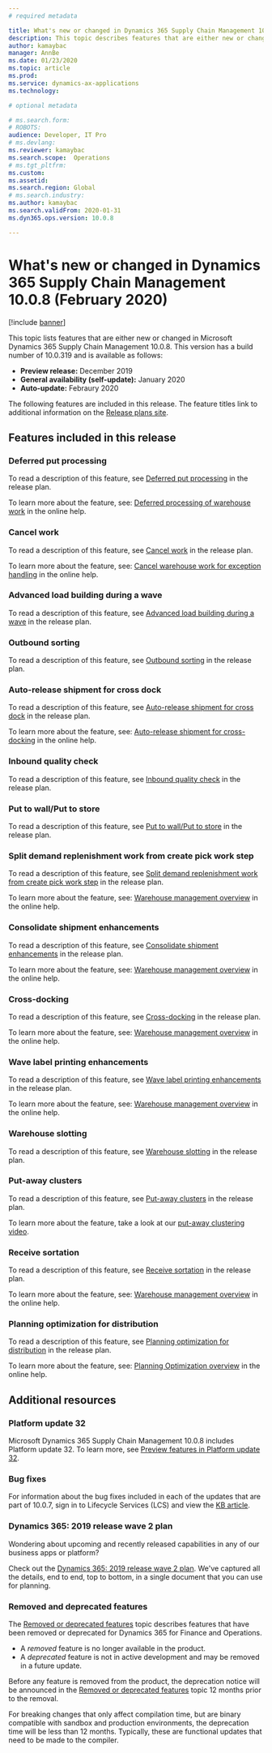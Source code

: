 ```yaml
---
# required metadata

title: What's new or changed in Dynamics 365 Supply Chain Management 10.0.8 (February 2020)
description: This topic describes features that are either new or changed in Dynamics 365 Supply Chain Management 10.0.8. 
author: kamaybac
manager: AnnBe
ms.date: 01/23/2020
ms.topic: article
ms.prod: 
ms.service: dynamics-ax-applications
ms.technology: 

# optional metadata

# ms.search.form: 
# ROBOTS: 
audience: Developer, IT Pro
# ms.devlang: 
ms.reviewer: kamaybac
ms.search.scope:  Operations
# ms.tgt_pltfrm: 
ms.custom: 
ms.assetid: 
ms.search.region: Global
# ms.search.industry: 
ms.author: kamaybac
ms.search.validFrom: 2020-01-31 
ms.dyn365.ops.version: 10.0.8

---
```

# What's new or changed in Dynamics 365 Supply Chain Management 10.0.8 (February 2020)

[!include [banner](../includes/banner.md)]


This topic lists features that are either new or changed in Microsoft Dynamics 365 Supply Chain Management 10.0.8. This version has a build number of 10.0.319 and is available as follows:

- **Preview release:** December 2019
- **General availability (self-update):** January 2020
- **Auto-update:** Febraury 2020 

The following features are included in this release. The feature titles link to additional information on the [Release plans site](https://docs.microsoft.com/dynamics365-release-plan/2019wave2/index).

## Features included in this release

### Deferred put processing

To read a description of this feature, see [Deferred put processing](https://docs.microsoft.com/dynamics365-release-plan/2019wave2/dynamics365-supply-chain-management/deferred-put-processing) in the release plan.

To learn more about the feature, see: [Deferred processing of warehouse work](../warehousing/deferred-put.md) in the online help.

### Cancel work

To read a description of this feature, see [Cancel work](https://docs.microsoft.com/dynamics365-release-plan/2019wave2/dynamics365-supply-chain-management/cancel-work) in the release plan.

To learn more about the feature, see: [Cancel warehouse work for exception handling](../warehousing/cancel-warehouse-work.md) in the online help.

### Advanced load building during a wave

To read a description of this feature, see [Advanced load building during a wave](https://docs.microsoft.com/dynamics365-release-plan/2019wave2/dynamics365-supply-chain-management/advanced-load-building-during-wave) in the release plan.

### Outbound sorting

To read a description of this feature, see [Outbound sorting](https://docs.microsoft.com/dynamics365-release-plan/2019wave2/dynamics365-supply-chain-management/outbound-sorting) in the release plan.

### Auto-release shipment for cross dock

To read a description of this feature, see [Auto-release shipment for cross dock](https://docs.microsoft.com/dynamics365-release-plan/2019wave2/dynamics365-supply-chain-management/auto-release-shipment-cross-dock) in the release plan.

To learn more about the feature, see: [Auto-release shipment for cross-docking](../warehousing/auto-release-shipment-for-cross-docking.md) in the online help.

### Inbound quality check

To read a description of this feature, see [Inbound quality check](https://docs.microsoft.com/dynamics365-release-plan/2019wave2/dynamics365-supply-chain-management/inbound-quality-check) in the release plan.

### Put to wall/Put to store

To read a description of this feature, see [Put to wall/Put to store](https://docs.microsoft.com/dynamics365-release-plan/2019wave2/dynamics365-supply-chain-management/put-wallput-store) in the release plan.

### Split demand replenishment work from create pick work step

To read a description of this feature, see [Split demand replenishment work from create pick work step](https://docs.microsoft.com/dynamics365-release-plan/2019wave2/dynamics365-supply-chain-management/split-demand-replenishment-work-create-pick-work-step) in the release plan.

To learn more about the feature, see: [Warehouse management overview](../warehousing/warehouse-management-overview.md) in the online help.

### Consolidate shipment enhancements

To read a description of this feature, see [Consolidate shipment enhancements](https://docs.microsoft.com/dynamics365-release-plan/2019wave2/dynamics365-supply-chain-management/consolidate-shipment-enhancements) in the release plan.

To learn more about the feature, see: [Warehouse management overview](../warehousing/warehouse-management-overview.md) in the online help.

### Cross-docking

To read a description of this feature, see [Cross-docking](https://docs.microsoft.com/dynamics365-release-plan/2019wave2/dynamics365-supply-chain-management/planned-cross-docking) in the release plan.

To learn more about the feature, see: [Warehouse management overview](../warehousing/warehouse-management-overview.md) in the online help.

### Wave label printing enhancements

To read a description of this feature, see [Wave label printing enhancements](https://docs.microsoft.com/dynamics365-release-plan/2019wave2/dynamics365-supply-chain-management/wave-label-printing-enhancements) in the release plan.

To learn more about the feature, see: [Warehouse management overview](../warehousing/warehouse-management-overview.md) in the online help.

### Warehouse slotting

To read a description of this feature, see [Warehouse slotting](https://docs.microsoft.com/dynamics365-release-plan/2019wave2/dynamics365-supply-chain-management/warehouse-slotting) in the release plan.

### Put-away clusters

To read a description of this feature, see [Put-away clusters](https://docs.microsoft.com/dynamics365-release-plan/2019wave2/dynamics365-supply-chain-management/put-away-clusters) in the release plan.

To learn more about the feature, take a look at our [put-away clustering video](https://www.microsoft.com/videoplayer/embed/RE4f5aB).

### Receive sortation

To read a description of this feature, see [Receive sortation](https://docs.microsoft.com/dynamics365-release-plan/2019wave2/dynamics365-supply-chain-management/receive-sortation) in the release plan.

To learn more about the feature, see: [Warehouse management overview](../warehousing/warehouse-management-overview.md) in the online help.

### Planning optimization for distribution

To read a description of this feature, see [Planning optimization for distribution](https://docs.microsoft.com/dynamics365-release-plan/2019wave2/dynamics365-supply-chain-management/planning-optimization-distribution) in the release plan.

To learn more about the feature, see: [Planning Optimization overview](../master-planning/planning-optimization/planning-optimization-overview.md) in the online help.

## Additional resources

### Platform update 32

Microsoft Dynamics 365 Supply Chain Management 10.0.8 includes Platform update 32. To learn more, see [Preview features in Platform update 32](../../fin-ops-core/dev-itpro/get-started/whats-new-platform-update-32.md).


### Bug fixes 
For information about the bug fixes included in each of the updates that are part of 10.0.7, sign in to Lifecycle Services (LCS) and view the [KB article](https://fix.lcs.dynamics.com/Issue/Details?kb=0&bugId=400368&dbType=3&qc=8405de0733ac4045859057a4e710a3ef07637ce2485f6a317ea49efe6f67f35f).


### Dynamics 365: 2019 release wave 2 plan

Wondering about upcoming and recently released capabilities in any of our business apps or platform?

Check out the [Dynamics 365: 2019 release wave 2 plan](https://docs.microsoft.com/dynamics365-release-plan/2019wave2/index). We've captured all the details, end to end, top to bottom, in a single document that you can use for planning.

### Removed and deprecated features

The [Removed or deprecated features](../../fin-ops-core/dev-itpro/migration-upgrade/deprecated-features.md) topic describes features that have been removed or deprecated for Dynamics 365 for Finance and Operations.

- A *removed* feature is no longer available in the product.
- A *deprecated* feature is not in active development and may be removed in a future update.

Before any feature is removed from the product, the deprecation notice will be announced in the [Removed or deprecated features](../../fin-ops-core/dev-itpro/migration-upgrade/deprecated-features.md) topic 12 months prior to the removal.

For breaking changes that only affect compilation time, but are binary compatible with sandbox and production environments, the deprecation time will be less than 12 months. Typically, these are functional updates that need to be made to the compiler.

